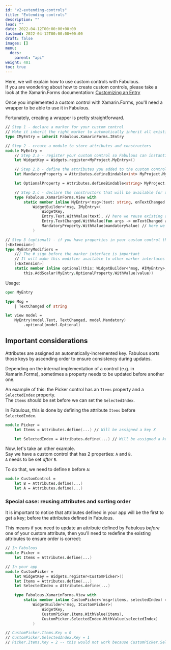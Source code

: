 ```yaml
---
id: "v2-extending-controls"
title: "Extending controls"
description: ""
lead: ""
date: 2022-04-12T00:00:00+00:00
lastmod: 2022-04-12T00:00:00+00:00
draft: false
images: []
menu:
  docs:
    parent: "api"
weight: 401
toc: true
---
```


Here, we will explain how to use custom controls with Fabulous.  
If you are wondering about how to create custom controls, please take a look at the Xamarin.Forms documentation: [Customizing an Entry](https://docs.microsoft.com/en-us/xamarin/xamarin-forms/app-fundamentals/custom-renderer/entry)

Once you implemented a custom control with Xamarin.Forms, you'll need a wrapper to be able to use it in Fabulous.

Fortunately, creating a wrapper is pretty straightforward.

```fs
// Step 1 - declare a marker for your custom control
// Make it inherit the right marker to automatically inherit all existing modifiers (such as Height/Width, Text, etc.)
type IMyEntry = inherit Fabulous.XamarinForms.IEntry

// Step 2 - create a module to store attributes and constructors
module MyEntry =
    // Step 2.a - register your custom control so Fabulous can instantiate it
    let WidgetKey = Widgets.register<MyProject.MyEntry>()

    // Step 2.b - define the attributes you added to the custom control
    let MandatoryProperty = Attributes.defineBindable<int> MyProject.MyEntry.MandatoryBindableProperty

    let OptionalProperty = Attributes.defineBindable<string> MyProject.MyEntry.OptionalBindableProperty

    // Step 2.c - declare the constructors that will be available for use in the view function
    type Fabulous.XamarinForms.View with
        static member inline MyEntry<'msg>(text: string, onTextChanged: string -> 'msg, mandatoryValue: int) =
            WidgetBuilder<'msg, IMyEntry>(
                WidgetKey,
                Entry.Text.WithValue(text), // here we reuse existing attributes from the control we inherit
                Entry.TextChanged.WithValue(fun args -> onTextChanged args.NewTextValue |> box),
                MandatoryProperty.WithValue(mandatoryValue) // here we add our new attribute
            )

// Step 3 (optional) - if you have properties in your custom control that are optional, you can declare modifiers to set them
[<Extension>]
type MyEntryModifiers =
    /// The # sign before the marker interface is important
    // It will make this modifier available to other marker interfaces inheriting IMyEntry
    [<Extension>]
    static member inline optional(this: WidgetBuilder<'msg, #IMyEntry>, value: string) =
        this.AddScalar(MyEntry.OptionalProperty.WithValue(value))
```

Usage:

```fs
open MyEntry

type Msg =
    | TextChanged of string

let view model =
    MyEntry(model.Text, TextChanged, model.Mandatory)
        .optional(model.Optional)
```

## Important considerations

Attributes are assigned an automatically-incremented key. Fabulous sorts those keys by ascending order to ensure consistency during updates.

Depending on the internal implementation of a control (e.g. in Xamarin.Forms), sometimes a property needs to be updated before another one.

An example of this: the Picker control has an `Items` property and a `SelectedIndex` property.  
The `Items` should be set before we can set the `SelectedIndex`.

In Fabulous, this is done by defining the attribute `Items` before `SelectedIndex`.

```fs
module Picker =
    let Items = Attributes.define(...) // Will be assigned a key X

    let SelectedIndex = Attributes.define(...) // Will be assigned a key (X + 1)
```

Now, let's take an other example.  
Say we have a custom control that has 2 properties: `A` and `B`.  
`A` needs to be set _after_ `B`.

To do that, we need to define `B` before `A`:

```fs
module CustomControl =
    let B = Attributes.define(...)
    let A = Attributes.define(...)
```

### Special case: reusing attributes and sorting order

It is important to notice that attributes defined in your app will be the first to get a key; before the attributes defined in Fabulous.

This means if you need to update an attribute defined by Fabulous _before_ one of your custom attribute, then you'll need to redefine the existing attributes to ensure order is correct:

```fs
// In Fabulous
module Picker =
    let Items = Attributes.define(...)

// In your app
module CustomPicker =
    let WidgetKey = Widgets.register<CustomPicker>()
    let Items = Attributes.define(...)
    let SelectedIndex = Attributes.define(...)

    type Fabulous.XamarinForms.View with
        static member inline CustomPicker<'msg>(items, selectedIndex) =
            WidgetBuilder<'msg, ICustomPicker>(
                WidgetKey,
                CustomPicker.Items.WithValue(items),
                CustomPicker.SelectedIndex.WithValue(selectedIndex)
            )

// CustomPicker.Items.Key = 0
// CustomPicker.SelectedIndex.Key = 1
// Picker.Items.Key = 2 -- this would not work because CustomPicker.SelectedIndex would be applied first
```
